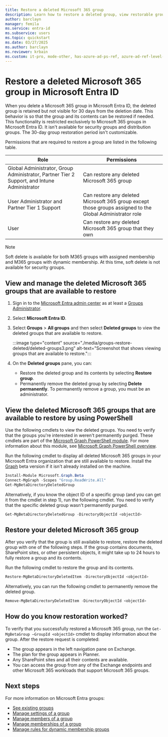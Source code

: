 ```yaml
---
title: Restore a deleted Microsoft 365 group
description: Learn how to restore a deleted group, view restorable groups, and permanently delete a group in Microsoft Entra ID.
author: barclayn
manager: femila
ms.service: entra-id
ms.subservice: users
ms.topic: quickstart
ms.date: 03/27/2025
ms.author: barclayn
ms.reviewer: krbain
ms.custom: it-pro, mode-other, has-azure-ad-ps-ref, azure-ad-ref-level-one-done, sfi-ga-nochange
---
```

# Restore a deleted Microsoft 365 group in Microsoft Entra ID

When you delete a Microsoft 365 group in Microsoft Entra ID, the deleted group is retained but not visible for 30 days from the deletion date. This behavior is so that the group and its contents can be restored if needed. This functionality is restricted exclusively to Microsoft 365 groups in Microsoft Entra ID. It isn't available for security groups and distribution groups. The 30-day group restoration period isn't customizable.

Permissions that are required to restore a group are listed in the following table.

Role | Permissions
--------- | ---------
Global Administrator, Group Administrator, Partner Tier 2 Support, and Intune Administrator | Can restore any deleted Microsoft 365 group
User Administrator and Partner Tier 1 Support | Can restore any deleted Microsoft 365 group except those groups assigned to the Global Administrator role
User | Can restore any deleted Microsoft 365 group that they own

>[!NOTE]
> Soft delete is available for both M365 groups with assigned membership and M365 groups with dynamic membership. At this time, soft delete is not available for security groups.

## View and manage the deleted Microsoft 365 groups that are available to restore

1. Sign in to the [Microsoft Entra admin center](https://entra.microsoft.com) as at least a [Groups Administrator](~/identity/role-based-access-control/permissions-reference.md#groups-administrator).
1. Select **Microsoft Entra ID**.
1. Select **Groups** > **All groups** and then select **Deleted groups** to view the deleted groups that are available to restore.

   :::image type="content" source="./media/groups-restore-deleted/deleted-groups3.png" alt-text="Screenshot that shows viewing groups that are available to restore.":::

1. On the **Deleted groups** pane, you can:

   - Restore the deleted group and its contents by selecting **Restore group**.
   - Permanently remove the deleted group by selecting **Delete permanently**. To permanently remove a group, you must be an administrator.

## View the deleted Microsoft 365 groups that are available to restore by using PowerShell

Use the following cmdlets to view the deleted groups. You need to verify that the groups you're interested in weren't permanently purged. These cmdlets are part of the [Microsoft Graph PowerShell module](/powershell/microsoftgraph/installation?view=graph-powershell-1.0&preserve-view=true). For more information about this module, see [Microsoft Graph PowerShell overview](/powershell/microsoftgraph/overview?view=graph-powershell-1.0&preserve-view=true).

Run the following cmdlet to display all deleted Microsoft 365 groups in your Microsoft Entra organization that are still available to restore. Install the [Graph](/powershell/microsoftgraph/installation?view=graph-powershell-1.0&preserve-view=true) beta version if it isn't already installed on the machine.

```powershell
Install-Module Microsoft.Graph.Beta
Connect-MgGraph -Scopes "Group.ReadWrite.All"
Get-MgBetaDirectoryDeletedGroup
```

Alternatively, if you know the object ID of a specific group (and you can get it from the cmdlet in step 1), run the following cmdlet. You need to verify that the specific deleted group wasn't permanently purged.

```powershell
Get-MgBetaDirectoryDeletedGroup -DirectoryObjectId <objectId>
```

## Restore your deleted Microsoft 365 group

After you verify that the group is still available to restore, restore the deleted group with one of the following steps. If the group contains documents, SharePoint sites, or other persistent objects, it might take up to 24 hours to fully restore a group and its contents.

Run the following cmdlet to restore the group and its contents.

```powershell    
Restore-MgBetaDirectoryDeletedItem -DirectoryObjectId <objectId>
``` 

Alternatively, you can run the following cmdlet to permanently remove the deleted group.

```powershell
Remove-MgBetaDirectoryDeletedItem -DirectoryObjectId <objectId>
```

## How do you know restoration worked?

To verify that you successfully restored a Microsoft 365 group, run the `Get-MgBetaGroup –GroupId <objectId>` cmdlet to display information about the group. After the restore request is completed:

- The group appears in the left navigation pane on Exchange.
- The plan for the group appears in Planner.
- Any SharePoint sites and all their contents are available.
- You can access the group from any of the Exchange endpoints and other Microsoft 365 workloads that support Microsoft 365 groups.

## Next steps

For more information on Microsoft Entra groups:

* [See existing groups](~/fundamentals/groups-view-azure-portal.md)
* [Manage settings of a group](/entra/fundamentals/how-to-manage-groups)
* [Manage members of a group](/entra/fundamentals/how-to-manage-groups)
* [Manage memberships of a group](/entra/fundamentals/how-to-manage-groups)
* [Manage rules for dynamic membership groups](groups-dynamic-membership.md)
